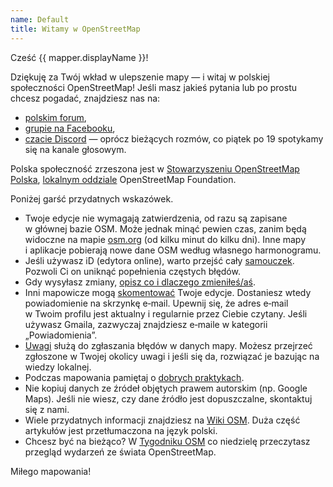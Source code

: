 ```yaml
---
name: Default
title: Witamy w OpenStreetMap
---
```


Cześć {{ mapper.displayName }}!

Dziękuję za Twój wkład w ulepszenie mapy — i witaj w polskiej społeczności OpenStreetMap! Jeśli masz jakieś pytania lub po prostu chcesz pogadać, znajdziesz nas na:

* [polskim forum](https://forum.openstreetmap.org/viewforum.php?id=23),
* [grupie na Facebooku](https://www.facebook.com/groups/osmpolska),
* [czacie Discord](https://openstreetmap.org.pl/discord) — oprócz bieżących rozmów, co piątek po 19 spotykamy się na kanale głosowym.

Polska społeczność zrzeszona jest w [Stowarzyszeniu OpenStreetMap Polska](https://openstreetmap.org.pl/), [lokalnym oddziale](https://wiki.osmfoundation.org/wiki/Local_Chapters) OpenStreetMap Foundation.

Poniżej garść przydatnych wskazówek.

* Twoje edycje nie wymagają zatwierdzenia, od razu są zapisane w głównej bazie OSM. Może jednak minąć pewien czas, zanim będą widoczne na mapie [osm.org](https://openstreetmap.org/) (od kilku minut do kilku dni). Inne mapy i aplikacje pobierają nowe dane OSM według własnego harmonogramu.
* Jeśli używasz iD (edytora online), warto przejść cały [samouczek](https://wiki.openstreetmap.org/wiki/ID_editor_walkthrough). Pozwoli Ci on uniknąć popełnienia częstych błędów.
* Gdy wysyłasz zmiany, [opisz co i dlaczego zmieniłeś/aś](https://wiki.openstreetmap.org/wiki/Pl:Good_changeset_comments).
* Inni mapowicze mogą [skomentować](https://wiki.openstreetmap.org/wiki/Pl:Zestaw_zmian#Dyskusja_w_zestawie_zmian) Twoje edycje. Dostaniesz wtedy powiadomienie na skrzynkę e‑mail. Upewnij się, że adres e‑mail w Twoim profilu jest aktualny i regularnie przez Ciebie czytany. Jeśli używasz Gmaila, zazwyczaj znajdziesz e‑maile w kategorii „Powiadomienia”.
* [Uwagi](https://wiki.openstreetmap.org/wiki/Pl:Uwagi) służą do zgłaszania błędów w danych mapy. Możesz przejrzeć zgłoszone w Twojej okolicy uwagi i jeśli się da, rozwiązać je bazując na wiedzy lokalnej.
* Podczas mapowania pamiętaj o [dobrych praktykach](https://wiki.openstreetmap.org/wiki/Pl:Dobre_praktyki).
* Nie kopiuj danych ze źródeł objętych prawem autorskim (np. Google Maps). Jeśli nie wiesz, czy dane źródło jest dopuszczalne, skontaktuj się z nami.
* Wiele przydatnych informacji znajdziesz na [Wiki OSM](https://wiki.openstreetmap.org/wiki/). Duża część artykułów jest przetłumaczona na język polski.
* Chcesz być na bieżąco? W [Tygodniku OSM](https://weeklyosm.eu/pl/) co niedzielę przeczytasz przegląd wydarzeń ze świata OpenStreetMap.

Miłego mapowania!
